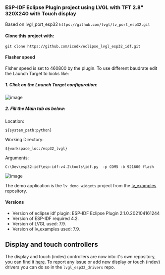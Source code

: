 ### ESP-IDF Eclipse Plugin project using LVGL with TFT 2.8" 320X240 with Touch display
Based on lvgl_port_esp32
`https://github.com/lvgl/lv_port_esp32.git`

#### Clone this project with:
`git clone https://github.com/icodk/eclipse_lvgl_esp32_idf.git`

#### Flasher speed
Flsher speed is set to 460800 by the plugin.
To use  different baudrate edit the Launch Target to looks like:

##### 1. Click on the Launch Target configuration:

![image](https://user-images.githubusercontent.com/15612908/120640366-b233ff00-c472-11eb-9784-c155048cf8db.png)
##### 2. Fill the Main tab as below:
Location:

  `${system_path:python}`

Working Directory:

`${workspace_loc:/esp32_lvgl}`

Arguments:

`C:\Dev\esp32-idf\esp-idf-v4.2\tools\idf.py  -p COM5 -b 921600 flash`

![image](https://user-images.githubusercontent.com/15612908/120640853-3edebd00-c473-11eb-9d38-b24ba4ad3e72.png)

The demo application is the `lv_demo_widgets` project from the [lv_examples](https://github.com/lvgl/lv_examples) repository.
#### Versions
- Version of eclipse idf plugin:  ESP-IDF Eclipse Plugin 2.1.0.202104161244
- Version of ESP-IDF required 4.2.
- Version of LVGL used: 7.9.
- Version of lv_examples used: 7.9.


## Display and touch controllers

The display and touch (indev) controllers are now into it's own repository, you can find it [here](https://github.com/lvgl/lvgl_esp32_drivers).
To report any issue or add new display or touch (indev) drivers you can do so in the `lvgl_esp32_drivers` repo.

